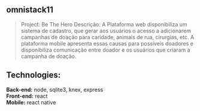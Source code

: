 ## omnistack11
> Project: Be The Hero 
> Descriçâo: A Plataforma web disponibiliza um sistema de cadastro, que gerar aos usuários o acesso a adicionarem campanhas de doação para caridade, animais de rua, cirurgias, etc. A plataforma mobile apresenta essas causas para possíveis doadores e disponibiliza comunicação entre doador e os usuários que criaram a campanha de doação.     

## Technologies:
**Back-end:** 
  node, sqlite3, knex, express                                             
**Front-end:**
  react                               
**Mobile:**
  react native                  
  
  
